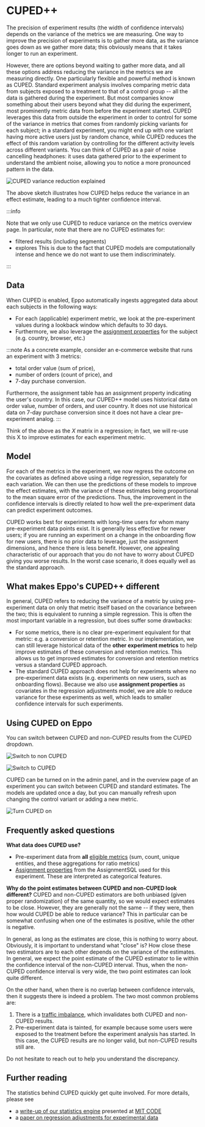 # CUPED++

The precision of experiment results (the width of confidence intervals) depends on the variance of the metrics we are measuring. One way to improve the precision of experiments is to gather more data, as the variance goes down as we gather more data; this obviously means that it takes longer to run an experiment.

However, there are options beyond waiting to gather more data, and all these options address reducing the variance in the metrics we are measuring directly. One particularly flexible and powerful method is known as CUPED. Standard experiment analysis involves comparing metric data from subjects exposed to a treatment to that of a control group -- all the data is gathered during the experiment. But most companies know something about their users beyond what they did during the experiment, most prominently metric data from before the experiment started. CUPED leverages this data from outside the experiment in order to control for some of the variance in metrics that comes from randomly picking variants for each subject; in a standard experiment, you might end up with one variant having more active users just by random chance, while CUPED reduces the effect of this random variation by controlling for the different activity levels across different variants. You can think of CUPED as a pair of noise cancelling headphones: it uses data gathered prior to the experiment to understand the ambient noise, allowing you to notice a more pronounced pattern in the data.

![CUPED variance reduction explained](/img/measuring-experiments/cuped-variance-plot.png)

The above sketch illustrates how CUPED helps reduce the variance in an effect estimate, leading to a much tighter confidence interval.

:::info

Note that we only use CUPED to reduce variance on the metrics overview page.
In particular, note that there are no CUPED estimates for:

- filtered results (including segments)
- explores
  This is due to the fact that CUPED models are computationally intense and hence we do not want to use them indiscriminately.

:::

## Data

When CUPED is enabled, Eppo automatically ingests aggregated data about each subjects in the following ways:

- For each (applicable) experiment metric, we look at the pre-experiment values during a lookback window which defaults to 30 days.
- Furthermore, we also leverage the [assignment properties](/data-management/properties) for the subject (e.g. country, browser, etc.)

:::note
As a concrete example, consider an e-commerce website that runs an experiment with 3 metrics:

- total order value (sum of price),
- number of orders (count of price), and
- 7-day purchase conversion.

Furthermore, the assignment table has an assignment property indicating the user's country. In this case, our CUPED++ model uses historical data on order value, number of orders, and user country. It does not use historical data on 7-day purchase conversion since it does not have a clear pre-experiment analog.
:::

Think of the above as the $X$ matrix in a regression; in fact, we will re-use this X to improve estimates for each experiment metric.

## Model

For each of the metrics in the experiment, we now regress the outcome on the covariates as defined above using a ridge regression, separately for each variation.
We can then use the predictions of these models to improve the effect estimates, with the variance of these estimates being proportional to the mean square error of the predictions.
Thus, the improvement in the confidence intervals is directly related to how well the pre-experiment data can predict experiment outcomes.

CUPED works best for experiments with long-time users for whom many pre-experiment data points exist. It is generally less effective for newer users; if you are running an experiment on a change in the onboarding flow for new users, there is no prior data to leverage, just the assignment dimensions, and hence there is less benefit. However, one appealing characteristic of our approach that you do not have to worry about CUPED giving you worse results. In the worst case scenario, it does equally well as the standard approach.

## What makes Eppo's CUPED++ different

In general, CUPED refers to reducing the variance of a metric by using pre-experiment data on only that metric itself based on the covariance between the two; this is equivalent to running a simple regression.
This is often the most important variable in a regression, but does suffer some drawbacks:

- For some metrics, there is no clear pre-experiment equivalent for that metric: e.g. a conversion or retention metric.
  In our implementation, we can still leverage historical data of the **other experiment metrics** to help improve estimates of these conversion and retention metrics.
  This allows us to get improved estimates for conversion and retention metrics versus a standard CUPED approach.
- The standard CUPED approach does not help for experiments where no pre-experiment data exists (e.g. experiments on new users, such as onboarding flows).
  Because we also use **assignment properties** as covariates in the regression adjustments model, we are able to reduce variance for these experiments as well, which leads to smaller confidence intervals for such experiments.

## Using CUPED on Eppo

You can switch between CUPED and non-CUPED results from the CUPED dropdown.

![Switch to non CUPED](/img/measuring-experiments/cuped-switch-to-non-cuped.png)

![Switch to CUPED](/img/measuring-experiments/cuped-switch-to-cuped.png)

CUPED can be turned on in the admin panel, and in the overview page of an experiment you can switch between CUPED and standard estimates. The models are updated once a day, but you can manually refresh upon changing the control variant or adding a new metric.

![Turn CUPED on](/img/measuring-experiments/cuped-turn-on-cuped.png)

## Frequently asked questions

**What data does CUPED use?**
- Pre-experiment data from **all** [eligible metrics](/data-management/metrics/simple-metric#metric-aggregation-types) (sum, count, unique entities, and these aggregations for ratio metrics)
- [Assignment properties](/data-management/properties#assignment-properties) from the AssignmentSQL used for this experiment. These are interpreted as categorical features.

**Why do the point estimates between CUPED and non-CUPED look different?**
CUPED and non-CUPED estimators are both unbiased (given proper randomization) of the same quantity, so we would expect estimates to be close.
However, they are generally not the same -- if they were, then how would CUPED be able to reduce variance?
This in particular can be somewhat confusing when one of the estimates is positive, while the other is negative.

In general, as long as the estimates are close, this is nothing to worry about.
Obviously, it is important to understand what "close" is?
How close these two estimators are to each other depends on the variance of the estimates.
In general, we expect the point estimate of the CUPED estimator to lie within the confidence interval of the non-CUPED interval.
Thus, when the non-CUPED confidence interval is very wide, the two point estimates can look quite different.

On the other hand, when there is no overlap between confidence intervals, then it suggests there is indeed a problem.
The two most common problems are:

1. There is a [traffic imbalance](/experiments/diagnostics#traffic-diagnostics), which invalidates both CUPED and non-CUPED results.
2. Pre-experiment data is tainted, for example because some users were exposed to the treatment before the experiment analysis has started.
  In this case, the CUPED results are no longer valid, but non-CUPED results still are.

Do not hesitate to reach out to help you understand the discrepancy.


## Further reading

The statistics behind CUPED quickly get quite involved. For more details, please see

- a [write-up of our statistics engine](https://www.geteppo.com/assets/pdf/code-2022-ci-pdf) presented at [MIT CODE](https://ide.mit.edu/events/2022-conference-on-digital-experimentation-mit-codemit/)
- a [paper on regression adjustments for experimental data](https://projecteuclid.org/journals/annals-of-applied-statistics/volume-7/issue-1/Agnostic-notes-on-regression-adjustments-to-experimental-data--Reexamining/10.1214/12-AOAS583.full)
